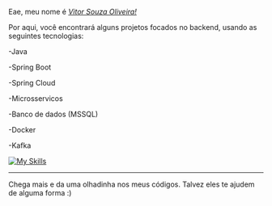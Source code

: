 
Eae, meu nome é <a href="https://www.linkedin.com/in/vitor-souzaa/"><i>Vitor Souza Oliveira!</i></a>

Por aqui, você encontrará alguns projetos focados no backend, usando as seguintes tecnologias:
<p>-Java</p> 
<p>-Spring Boot</p>
<p>-Spring Cloud</p>
<p>-Microsservicos</p>
<p>-Banco de dados (MSSQL)</p>
<p>-Docker</p>
<p>-Kafka</p>

[![My Skills](https://skillicons.dev/icons?i=java,spring,kafka,aws,redis,mysql,docker,mongodb)](https://skillicons.dev)

<hr>

Chega mais e da uma olhadinha nos meus códigos. Talvez eles te ajudem de alguma forma :)


    

